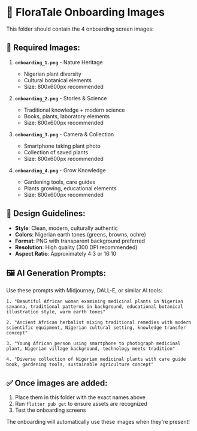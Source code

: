 # 🌿 FloraTale Onboarding Images

This folder should contain the 4 onboarding screen images:

## 📁 Required Images:

1. **`onboarding_1.png`** - Nature Heritage
   - Nigerian plant diversity
   - Cultural botanical elements
   - Size: 800x600px recommended

2. **`onboarding_2.png`** - Stories & Science
   - Traditional knowledge + modern science
   - Books, plants, laboratory elements
   - Size: 800x600px recommended

3. **`onboarding_3.png`** - Camera & Collection
   - Smartphone taking plant photo
   - Collection of saved plants
   - Size: 800x600px recommended

4. **`onboarding_4.png`** - Grow Knowledge
   - Gardening tools, care guides
   - Plants growing, educational elements
   - Size: 800x600px recommended

## 🎨 Design Guidelines:

- **Style**: Clean, modern, culturally authentic
- **Colors**: Nigerian earth tones (greens, browns, ochre)
- **Format**: PNG with transparent background preferred
- **Resolution**: High quality (300 DPI recommended)
- **Aspect Ratio**: Approximately 4:3 or 16:10

## 🖼️ AI Generation Prompts:

Use these prompts with Midjourney, DALL-E, or similar AI tools:

```
1. "Beautiful African woman examining medicinal plants in Nigerian savanna, traditional patterns in background, educational botanical illustration style, warm earth tones"

2. "Ancient African herbalist mixing traditional remedies with modern scientific equipment, Nigerian cultural setting, knowledge transfer concept"

3. "Young African person using smartphone to photograph medicinal plant, Nigerian village background, technology meets tradition"

4. "Diverse collection of Nigerian medicinal plants with care guide book, gardening tools, sustainable agriculture concept"
```

## ✅ Once images are added:

1. Place them in this folder with the exact names above
2. Run `flutter pub get` to ensure assets are recognized
3. Test the onboarding screens

The onboarding will automatically use these images when they're present!
